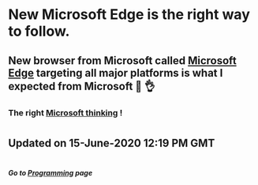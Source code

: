 # New Microsoft Edge is the right way to follow.

## New browser from Microsoft called [Microsoft Edge](https://microsoft.com/en-us/edge "is the browser made the right way.") targeting all major platforms is what I expected from Microsoft :clap:&nbsp;:ok_hand:
 

### The right [Microsoft thinking](https://www.dropbox.com/sh/5rebzhbfmgdys5k/AACeC9woa_3f2MdJvqX246L8a?dl=0 "This is how I understand Microsoft philosophy.") !

#
## Updated on 15-June-2020 12:19 PM GMT

#
##### Go to [Programming](/programming/Programming.md#all-the-latest-about-lucas-programming-activities "All the latest about Lucas' software engineering") page
